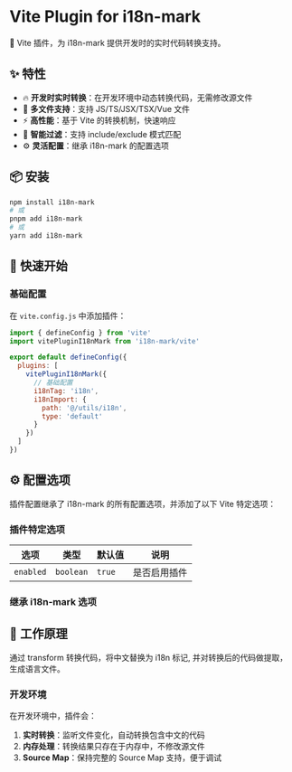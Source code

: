# Vite Plugin for i18n-mark

🚀 Vite 插件，为 i18n-mark 提供开发时的实时代码转换支持。

## ✨ 特性

- 🔥 **开发时实时转换**：在开发环境中动态转换代码，无需修改源文件
- 📁 **多文件支持**：支持 JS/TS/JSX/TSX/Vue 文件
- ⚡ **高性能**：基于 Vite 的转换机制，快速响应
- 🎯 **智能过滤**：支持 include/exclude 模式匹配
- ⚙️ **灵活配置**：继承 i18n-mark 的配置选项

## 📦 安装

```bash
npm install i18n-mark
# 或
pnpm add i18n-mark
# 或
yarn add i18n-mark
```

## 🚀 快速开始

### 基础配置

在 `vite.config.js` 中添加插件：

```javascript
import { defineConfig } from 'vite'
import vitePluginI18nMark from 'i18n-mark/vite'

export default defineConfig({
  plugins: [
    vitePluginI18nMark({
      // 基础配置
      i18nTag: 'i18n',
      i18nImport: {
        path: '@/utils/i18n',
        type: 'default'
      }
    })
  ]
})
```

## ⚙️ 配置选项

插件配置继承了 i18n-mark 的所有配置选项，并添加了以下 Vite 特定选项：

### 插件特定选项

| 选项 | 类型 | 默认值 | 说明 |
|------|------|--------|------|
| `enabled` | `boolean` | `true` | 是否启用插件 |

### 继承 i18n-mark 选项

## 🔧 工作原理

通过 transform 转换代码，将中文替换为 i18n 标记, 并对转换后的代码做提取，生成语言文件。

### 开发环境

在开发环境中，插件会：

1. **实时转换**：监听文件变化，自动转换包含中文的代码
2. **内存处理**：转换结果只存在于内存中，不修改源文件
3. **Source Map**：保持完整的 Source Map 支持，便于调试

